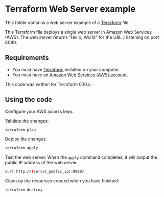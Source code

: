 # Terraform Web Server example

This folder contains a web server example of a [Terraform](https://www.terraform.io/) file.

This Terraform file deploys a single web server in Amazon Web Services (AWS). The web server returns "Hello, World" for the URL `/` listening on port 8080.

## Requirements

* You must have [Terraform](https://www.terraform.io/) installed on your computer.
* You must have an [Amazon Web Services (AWS) account](http://aws.amazon.com/).

This code was written for Terraform 0.10.x.

## Using the code

Configure your AWS access keys.

Validate the changes:

```bash
terraform plan
```

Deploy the changes:

```bash
terraform apply
```

Test the web server. When the `apply` command completes, it will output the public IP address of the web server.

```bash
curl http://(server_public_ip):8080/
```

Clean up the resources created when you have finished:

```bash
terraform destroy
```
